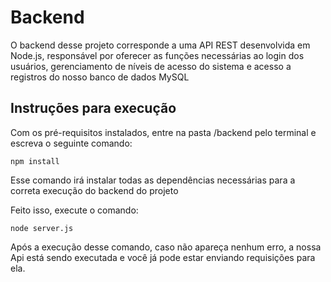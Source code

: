 # Backend

O backend desse projeto corresponde a uma API REST desenvolvida em Node.js, responsável por oferecer as funções necessárias ao login dos usuários, gerenciamento de níveis de acesso do sistema e acesso a registros do nosso banco de dados MySQL

## Instruções para execução

Com os pré-requisitos instalados, entre na pasta /backend pelo terminal e escreva o seguinte comando:

```
npm install
```

Esse comando irá instalar todas as dependências necessárias para a correta execução do backend do projeto 

Feito isso, execute o comando:

```
node server.js 
```

Após a execução desse comando, caso não apareça nenhum erro, a nossa Api está sendo executada e você já pode estar enviando requisições para ela.

